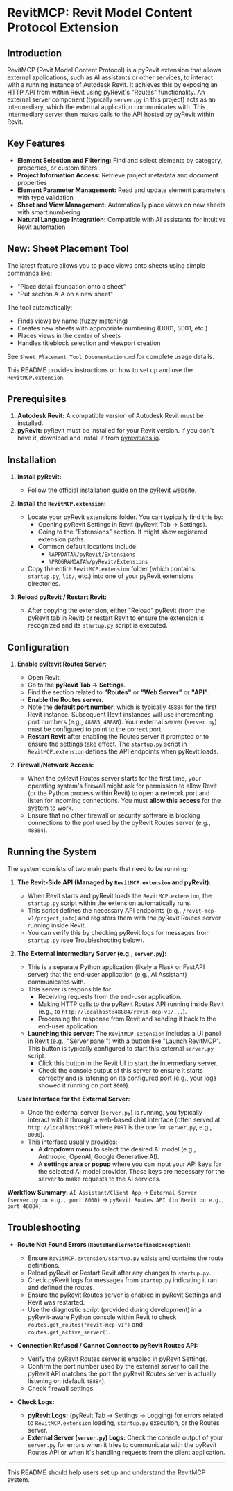 # RevitMCP: Revit Model Content Protocol Extension

## Introduction

RevitMCP (Revit Model Content Protocol) is a pyRevit extension that allows external applications, such as AI assistants or other services, to interact with a running instance of Autodesk Revit. It achieves this by exposing an HTTP API from within Revit using pyRevit's "Routes" functionality. An external server component (typically `server.py` in this project) acts as an intermediary, which the external application communicates with. This intermediary server then makes calls to the API hosted by pyRevit within Revit.

## Key Features

- **Element Selection and Filtering:** Find and select elements by category, properties, or custom filters
- **Project Information Access:** Retrieve project metadata and document properties  
- **Element Parameter Management:** Read and update element parameters with type validation
- **Sheet and View Management:** Automatically place views on new sheets with smart numbering
- **Natural Language Integration:** Compatible with AI assistants for intuitive Revit automation

## New: Sheet Placement Tool

The latest feature allows you to place views onto sheets using simple commands like:
- "Place detail foundation onto a sheet"
- "Put section A-A on a new sheet"

The tool automatically:
- Finds views by name (fuzzy matching)
- Creates new sheets with appropriate numbering (D001, S001, etc.)
- Places views in the center of sheets
- Handles titleblock selection and viewport creation

See `Sheet_Placement_Tool_Documentation.md` for complete usage details.

This README provides instructions on how to set up and use the `RevitMCP.extension`.

## Prerequisites

1.  **Autodesk Revit:** A compatible version of Autodesk Revit must be installed.
2.  **pyRevit:** pyRevit must be installed for your Revit version. If you don't have it, download and install it from [pyrevitlabs.io](https://pyrevitlabs.io/).

## Installation

1.  **Install pyRevit:**
    *   Follow the official installation guide on the [pyRevit website](https://pyrevitlabs.io/docs/pyrevit/installer).

2.  **Install the `RevitMCP.extension`:**
    *   Locate your pyRevit extensions folder. You can typically find this by:
        *   Opening pyRevit Settings in Revit (pyRevit Tab -> Settings).
        *   Going to the "Extensions" section. It might show registered extension paths.
        *   Common default locations include:
            *   `%APPDATA%/pyRevit/Extensions`
            *   `%PROGRAMDATA%/pyRevit/Extensions`
    *   Copy the entire `RevitMCP.extension` folder (which contains `startup.py`, `lib/`, etc.) into one of your pyRevit extensions directories.

3.  **Reload pyRevit / Restart Revit:**
    *   After copying the extension, either "Reload" pyRevit (from the pyRevit tab in Revit) or restart Revit to ensure the extension is recognized and its `startup.py` script is executed.

## Configuration

1.  **Enable pyRevit Routes Server:**
    *   Open Revit.
    *   Go to the **pyRevit Tab -> Settings**.
    *   Find the section related to **"Routes"** or **"Web Server"** or **"API"**.
    *   **Enable the Routes server.**
    *   Note the **default port number**, which is typically `48884` for the first Revit instance. Subsequent Revit instances will use incrementing port numbers (e.g., `48885`, `48886`). Your external server (`server.py`) must be configured to point to the correct port.
    *   **Restart Revit** after enabling the Routes server if prompted or to ensure the settings take effect. The `startup.py` script in `RevitMCP.extension` defines the API endpoints when pyRevit loads.

2.  **Firewall/Network Access:**
    *   When the pyRevit Routes server starts for the first time, your operating system's firewall might ask for permission to allow Revit (or the Python process within Revit) to open a network port and listen for incoming connections. You must **allow this access** for the system to work.
    *   Ensure that no other firewall or security software is blocking connections to the port used by the pyRevit Routes server (e.g., `48884`).

## Running the System

The system consists of two main parts that need to be running:

1.  **The Revit-Side API (Managed by `RevitMCP.extension` and pyRevit):**
    *   When Revit starts and pyRevit loads the `RevitMCP.extension`, the `startup.py` script within the extension automatically runs.
    *   This script defines the necessary API endpoints (e.g., `/revit-mcp-v1/project_info`) and registers them with the pyRevit Routes server running inside Revit.
    *   You can verify this by checking pyRevit logs for messages from `startup.py` (see Troubleshooting below).

2.  **The External Intermediary Server (e.g., `server.py`):**
    *   This is a separate Python application (likely a Flask or FastAPI server) that the end-user application (e.g., AI Assistant) communicates with.
    *   This server is responsible for:
        *   Receiving requests from the end-user application.
        *   Making HTTP calls to the pyRevit Routes API running inside Revit (e.g., to `http://localhost:48884/revit-mcp-v1/...`).
        *   Processing the response from Revit and sending it back to the end-user application.
    *   **Launching this server:** The `RevitMCP.extension` includes a UI panel in Revit (e.g., "Server.panel") with a button like "Launch RevitMCP". This button is typically configured to start this external `server.py` script.
        *   Click this button in the Revit UI to start the intermediary server.
        *   Check the console output of this server to ensure it starts correctly and is listening on its configured port (e.g., your logs showed it running on port `8000`).

    **User Interface for the External Server:**
    *   Once the external server (`server.py`) is running, you typically interact with it through a web-based chat interface (often served at `http://localhost:PORT` where `PORT` is the one for `server.py`, e.g., `8000`).
    *   This interface usually provides:
        *   A **dropdown menu** to select the desired AI model (e.g., Anthropic, OpenAI, Google Generative AI).
        *   A **settings area or popup** where you can input your API keys for the selected AI model provider. These keys are necessary for the server to make requests to the AI services.

**Workflow Summary:**
   `AI Assistant/Client App`  ->  `External Server (server.py on e.g., port 8000)`  ->  `pyRevit Routes API (in Revit on e.g., port 48884)`

## Troubleshooting

*   **Route Not Found Errors (`RouteHandlerNotDefinedException`):**
    *   Ensure `RevitMCP.extension/startup.py` exists and contains the route definitions.
    *   Reload pyRevit or Restart Revit after any changes to `startup.py`.
    *   Check pyRevit logs for messages from `startup.py` indicating it ran and defined the routes.
    *   Ensure the pyRevit Routes server is enabled in pyRevit Settings and Revit was restarted.
    *   Use the diagnostic script (provided during development) in a pyRevit-aware Python console within Revit to check `routes.get_routes("revit-mcp-v1")` and `routes.get_active_server()`.

*   **Connection Refused / Cannot Connect to pyRevit Routes API:**
    *   Verify the pyRevit Routes server is enabled in pyRevit Settings.
    *   Confirm the port number used by the external server to call the pyRevit API matches the port the pyRevit Routes server is actually listening on (default `48884`).
    *   Check firewall settings.

*   **Check Logs:**
    *   **pyRevit Logs:** (pyRevit Tab -> Settings -> Logging) for errors related to `RevitMCP.extension` loading, `startup.py` execution, or the Routes server.
    *   **External Server (`server.py`) Logs:** Check the console output of your `server.py` for errors when it tries to communicate with the pyRevit Routes API or when it's handling requests from the client application.

---
This README should help users set up and understand the RevitMCP system. 